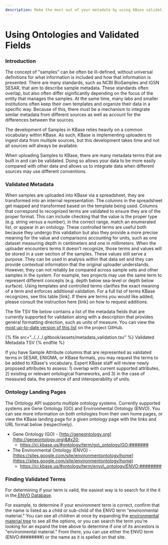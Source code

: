 ```yaml
---
description: Make the most out of your metadata by using KBase validation
---
```


# Using Ontologies and Validated Fields

### Introduction

The concept of "samples" can be often be ill-defined, without universal definitions for what information is included and how that information is presented. There are many standards, such as NCBI BioSamples and IGSN SESAR, that aim to describe sample metadata. These standards often overlap, but also often differ significantly depending on the focus of the entity that manages the samples. At the same time, many labs and smaller institutions often keep their own templates and organize their data in a specific way. Because of this, there must be a mechanism to integrate similar metadata from different sources as well as account for the differences between the sources.&#x20;

The development of Samples in KBase relies heavily on a common vocabulary within KBase. As such, KBase is implementing uploaders to ingest data from multiple sources, but this development takes time and not all sources will always be available.&#x20;

When uploading Samples to KBase, there are many metadata terms that are built in and can be validated. Doing so allows your data to be more easily compared with other data and allows us to integrate data when different sources may use different conventions.&#x20;

### Validated Metadata

When samples are uploaded into KBase via a spreadsheet, they are transformed into an internal representation.  The columns in the spreadsheet get mapped and transformed based on the template being used.  Columns that correspond to recognized terms are validated to ensure they are of the proper format.  This can include checking that the value is the proper type (e.g. string versus a number), in the correct range, match an enumerated list, or appear in an ontology.  These controlled terms are useful both because they undergo this validation but also they provide a more precise meaning for the value and comparisons accounting for units, such as one dataset measuring depth in centimeters and one in millimeters.  When the uploader encounters terms it doesn’t recognize, those terms and values will be stored in a user section of the samples.  These values still serve a purpose.  They can be used in analysis within that data set and they can provide contextual information that the original uploader understands.  However, they can not reliably be compared across sample sets and other samples in the system. For example, two projects may use the same term to represent different concepts (e.g. depth below sea-level or depth below surface).  Using templates and controlled terms clarifies the exact meaning of a term and enforces additional validation. For a full list of terms KBase recognizes, see this table \[link].  If there are terms you would like added, please consult the instruction here \[link] on how to request additions.

The file TSV file below contains a list of the metadata fields that are currently supported for validation along with a description that provides general formatting direction, such as units of measure. You can view the[ most up-to-date version of this list](https://github.com/kbase/sample\_service\_validator\_config/blob/master/metadata\_validation.tsv) on the project GitHub.&#x20;

{% file src="../../../.gitbook/assets/metadata_validation.tsv" %}
Validated Metadata TSV
{% endfile %}

If you have Sample Attribute columns that are represented as validated terms in SESAR, ENIGMA, or KBase formats, you may request the terms to be added to KBase's vocabulary. Expert KBase staff will review newly proposed attributes to assess: 1) overlap with current supported attributes, 2) existing or relevant ontological frameworks, and 3) in the case of measured data, the presence of and interoperability of units.

### Ontology Landing Pages

The Ontology API supports multiple ontology systems. Currently supported systems are Gene Ontology (GO) and Environmental Ontology (ENVO). You can see more information on both ontologies from their own home pages, or view the KBase landing page for a given ontology page with the links and URL format below (respectively).

* Gene Ontology (GO) - [http://geneontology.org](http://geneontology.org)&#x20;
  * https://ci.kbase.us/#ontology/term/go\_ontology/GO:#######
* The Environmental Ontology (ENVO) - [https://sites.google.com/site/environmentontology/home](https://sites.google.com/site/environmentontology/home)
  * https://ci.kbase.us/#ontology/term/envo\_ontology/ENVO:########

### Finding Validated Terms

For determining if your term is valid, the easiest way is to search for it the it in the[ ENVO Database](https://www.ebi.ac.uk/ols/ontologies/envo).&#x20;

For example, to determine if your environment term is correct, confirm that the name is listed as a child or sub-child of the ENVO term "environmental material." You can see all children at once by expanding the [environmental material tree](https://www.ebi.ac.uk/ols/ontologies/envo/terms?iri=http%3A%2F%2Fpurl.obolibrary.org%2Fobo%2FENVO\_00010483) to see all the options, or you can search the term you're looking for an expand the tree above to determine if one of its ancestors is "environmental material." From there, you can use either the ENVO term (ENVO:########) or the name as it is spelled on that site.
